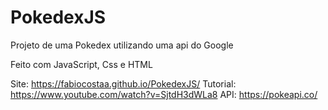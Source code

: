 # PokedexJS

Projeto de uma Pokedex utilizando uma api do Google

Feito com JavaScript, Css e HTML


Site:  https://fabiocostaa.github.io/PokedexJS/
Tutorial: https://www.youtube.com/watch?v=SjtdH3dWLa8
API: https://pokeapi.co/
